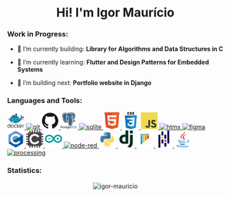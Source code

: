 
<h1 align="center">Hi! I'm Igor Maurício</h1>
<h3 align="left">Work in Progress:</h3>

- 🔨 I’m currently building: **Library for Algorithms and Data Structures in C**

- 🌱 I’m currently learning: **Flutter and Design Patterns for Embedded Systems**

- 🔨 I’m building next: **Portfolio website in Django**



<h3 align="left">Languages and Tools:</h3>
<p align="left">  
  <a href="https://www.docker.com/" target="_blank" rel="noreferrer"> 
   <img src="https://raw.githubusercontent.com/devicons/devicon/master/icons/docker/docker-original-wordmark.svg" alt="docker" width="40" height="40"/> 
 </a> 
 <a href="https://git-scm.com" target="_blank" rel="noreferrer"> 
    <img src="https://git-scm.com/images/logos/downloads/Git-Icon-1788C.svg" alt="git" width="40" height="40"/> 
  </a>

  <a href="https://github.com" target="_blank" rel="noreferrer"> 
    <img src="https://github.com/devicons/devicon/blob/master/icons/github/github-original.svg" alt="github" width="40" height="40"/> 
  </a>

  <a href="https://www.postgresql.org" target="_blank" rel="noreferrer"> 
    <img src="https://raw.githubusercontent.com/devicons/devicon/master/icons/postgresql/postgresql-original-wordmark.svg" alt="postgresql" width="40" height="40"/> 
  </a> 
  <a href="https://www.sqlite.org/" target="_blank" rel="noreferrer"> <img src="https://www.vectorlogo.zone/logos/sqlite/sqlite-icon.svg" alt="sqlite" width="40" height="40"/> </a> 

  <a href="https://developer.mozilla.org/en-US/docs/Web/HTML" target="_blank" rel="noreferrer"> 
    <img src="https://github.com/devicons/devicon/blob/master/icons/html5/html5-original.svg" alt="html" width="40" height="40"/> 
  </a>
  <a href="https://www.w3schools.com/css/" target="_blank" rel="noreferrer"> 
    <img src="https://raw.githubusercontent.com/devicons/devicon/master/icons/css3/css3-original-wordmark.svg" alt="css3" width="40" height="40"/> 
  </a> 
  <a href="https://developer.mozilla.org/en-US/docs/Web/JavaScript" target="_blank" rel="noreferrer"> 
  <img src="https://raw.githubusercontent.com/devicons/devicon/master/icons/javascript/javascript-original.svg" alt="javascript" width="40" height="40"/> 
</a>
<a href="https://htmx.org/" target="_blank" rel="noreferrer"> 
    <img src="https://plugins.jetbrains.com/files/20588/418328/icon/pluginIcon.svg" alt="htmx" width="40" height="40"/>
  </a> 
<a href="https://www.figma.com/" target="_blank" rel="noreferrer"> <img src="https://www.vectorlogo.zone/logos/figma/figma-icon.svg" alt="figma" width="40" height="40"/> </a> 
<!-- <a href="https://dart.dev/" target="_blank" rel="noreferrer"> 
    <img src="https://github.com/devicons/devicon/blob/master/icons/dart/dart-original.svg" alt="dart" width="40" height="40"/> 
  </a>
  <a href="https://flutter.dev/" target="_blank" rel="noreferrer"> 
    <img src="https://github.com/devicons/devicon/blob/master/icons/flutter/flutter-original.svg" alt="flutter" width="40" height="40"/> 
  </a> -->
<a href="https://devdocs.io/c/" target="_blank" rel="noreferrer"> 
    <img src="https://github.com/devicons/devicon/blob/master/icons/c/c-original.svg" alt="c" width="40" height="40"/> 
  </a> 
<a href="https://docs.espressif.com/projects/esp-idf/en/latest/esp32/index.html" target="_blank" rel="noreferrer"> 
    <img src="https://github.com/devicons/devicon/blob/master/icons/embeddedc/embeddedc-plain.svg" alt="embedded c" width="40" height="40"/> 
  </a>
  <a href="https://www.arduino.cc/" target="_blank" rel="noreferrer"> 
    <img src="https://github.com/devicons/devicon/blob/master/icons/arduino/arduino-original.svg" alt="arduino" width="40" height="40"/> 
  </a>
  <a href="https://nodered.org/" target="_blank" rel="noreferrer"> 
    <img src="https://nodered.org/about/resources/media/node-red-hexagon.svg" alt="node-red" width="40" height="40"/> 
  </a>
<a href="https://www.python.org" target="_blank" rel="noreferrer"> <img src="https://raw.githubusercontent.com/devicons/devicon/master/icons/python/python-original.svg" alt="python" width="40" height="40"/> 
</a>
  <a href="https://www.djangoproject.com/" target="_blank" rel="noreferrer"> 
    <img src="https://github.com/devicons/devicon/blob/master/icons/django/django-plain.svg" alt="django" width="40" height="40"/> 
  </a>

  <a href="https://docs.pytest.org/" target="_blank" rel="noreferrer"> 
    <img src="https://github.com/devicons/devicon/blob/master/icons/pytest/pytest-original.svg" alt="pytest" width="40" height="40"/> 
  </a> 

  <a href="https://pandas.pydata.org/docs/" target="_blank" rel="noreferrer"> 
    <img src="https://github.com/devicons/devicon/blob/master/icons/pandas/pandas-original.svg" alt="pandas" width="40" height="40"/> 
  </a>

<a href="https://www.java.com/" target="_blank" rel="noreferrer"> 
    <img src="https://github.com/devicons/devicon/blob/master/icons/java/java-original.svg" alt="java" width="40" height="40"/>
  </a>
<a href="https://processing.org/" target="_blank" rel="noreferrer"> 
    <img src="https://upload.wikimedia.org/wikipedia/commons/c/cb/Processing_2021_logo.svg" alt="processing" width="40" height="40"/>
  </a> 

  


  
  


  </p>
<h3 align="left">Statistics:</h3>
<p align="center"><img align="center" src="https://github-readme-streak-stats.herokuapp.com/?user=igor-mauricio&" alt="igor-mauricio" /></p>
